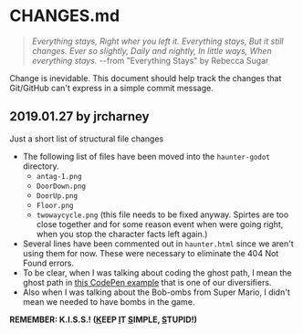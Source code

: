 # CHANGES.md

> *Everything stays,*
> *Right wher you left it.*
> *Everything stays,*
> *But it still changes.*
> *Ever so slightly,*
> *Daily and nightly,*
> *In little ways,*
> *When everything stays.*
> --from "Everything Stays" by Rebecca Sugar

Change is inevidable. This document should help track the changes that Git/GitHub can't express in a simple commit message.

## 2019.01.27 by jrcharney

Just a short list of structural file changes

* The following list of files have been moved into the `haunter-godot` directory.
    - `antag-1.png`
    - `DoorDown.png`
    - `DoorUp.png`
    - `Floor.png`
    - `twowaycycle.png` (this file needs to be fixed anyway. Spirtes are too close together and for some reason event when were going right, when you stop the character facts left again.)
* Several lines have been commented out in `haunter.html` since we aren't using them for now.  These were necessary to eliminate the 404 Not Found errors. 
* To be clear, when I was talking about coding the ghost path, I mean the ghost path in [this CodePen example](https://codepen.io/jrcharney/pen/roJdde) that is one of our diversifiers.
* Also when I was talking about the Bob-ombs from Super Mario, I didn't mean we needed to have bombs in the game.

**REMEMBER: K.I.S.S.! (<u>K</u>EEP <u>I</u>T <u>S</u>IMPLE, <u>S</u>TUPID!)**
